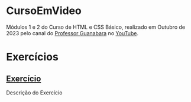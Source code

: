 # CursoEmVideo
 <p>Módulos 1 e 2 do Curso de HTML e CSS Básico, realizado em Outubro de 2023 pelo canal do
    <a  href="https://br.linkedin.com/in/guanabara" target="_blank">Professor Guanabara</a> no 
    <a href="https://www.youtube.com/@CursoemVideo" target="_blank">YouTube</a>.
</p>
<h1>Exercícios</h1>
<h2><a href="https://br.linkedin.com/in/guanabara" target="_blank">Exercício</a></h2>
<p>Descrição do Exercício</p>
